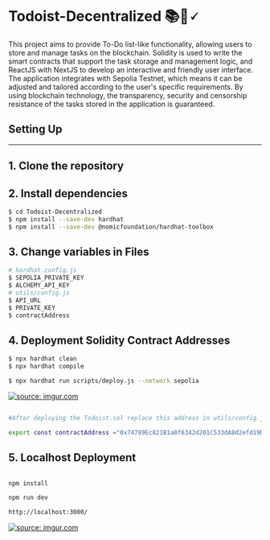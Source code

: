 # Todoist-Decentralized 📚🔖🗸

This project aims to provide To-Do list-like functionality, allowing users to store and manage tasks on the blockchain. Solidity is used to write the smart contracts that support the task storage and management logic, and ReactJS with NextJS to develop an interactive and friendly user interface. The application integrates with Sepolia  Testnet, which means it can be adjusted and tailored according to the user's specific requirements. By using blockchain technology, the transparency, security and censorship resistance of the tasks stored in the application is guaranteed.


## Setting Up
---
## 1. Clone the repository

## 2. Install dependencies

```bash
$ cd Todoist-Decentralized
$ npm install --save-dev hardhat
$ npm install --save-dev @nomicfoundation/hardhat-toolbox
```
## 3. Change variables in Files
```bash
# hardhat.config.js
$ SEPOLIA_PRIVATE_KEY
$ ALCHEMY_API_KEY
# utils/config.js 
$ API_URL
$ PRIVATE_KEY
$ contractAddress
```
## 4. Deployment Solidity Contract Addresses
```bash
$ npx hardhat clean
$ npx hardhat compile
```
``` bash
$ npx hardhat run scripts/deploy.js --network sepolia
```
<a href="https://imgur.com/oQzyg30"><img src="https://i.imgur.com/oQzyg30.gif" title="source: imgur.com" /></a>

``` bash

#After deploying the Todoist.sol replace this address in utils/config.js file with the variable:

export const contractAddress ="0x74789Ec821B1a0f6342d201C533dA8d2efd19D6D";

```

## 5. Localhost Deployment

``` bash

npm install 

npm run dev 

http://localhost:3000/

```
<a href="https://imgur.com/ga7rWF7"><img src="https://i.imgur.com/ga7rWF7.gif" title="source: imgur.com" /></a>
























